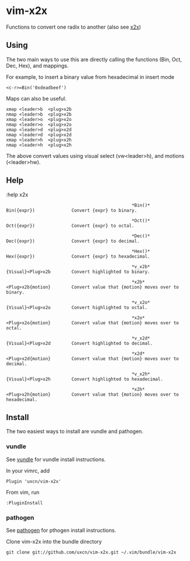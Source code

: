 # vim-x2x #

Functions to convert one radix to another (also see [x2x](https://github.com/uxcn/x2x))

## Using ##

The two main ways to use this are directly calling the functions
(Bin, Oct, Dec, Hex), and mappings.

For example, to insert a binary value from hexadecimal in insert mode

    <c-r>=Bin('0xdeadbeef')

Maps can also be useful.

    xmap <leader>b  <plug>x2b
    nmap <leader>b  <plug>x2b
    xmap <leader>o  <plug>x2o
    nmap <leader>o  <plug>x2o
    xmap <leader>d  <plug>x2d
    nmap <leader>d  <plug>x2d
    xmap <leader>h  <plug>x2h
    nmap <leader>h  <plug>x2h

The above convert values using visual select (vw<leader\>h), and motions
(<leader\>hw).

## Help ##

:help x2x

                                                    *Bin()*
    Bin({expr})              Convert {expr} to binary.

                                                    *Oct()*
    Oct({expr})              Convert {expr} to octal.

                                                    *Dec()*
    Dec({expr})              Convert {expr} to decimal.

                                                    *Hex()*
    Hex({expr})              Convert {expr} to hexadecimal.

                                                    *v_x2b*
    {Visual}<Plug>x2b        Convert highlighted to binary.

                                                    *x2b*
    <Plug>x2b{motion}        Convert value that {motion} moves over to binary.

                                                    *v_x2o*
    {Visual}<Plug>x2o        Convert highlighted to octal.

                                                    *x2o*
    <Plug>x2o{motion}        Convert value that {motion} moves over to octal.

                                                    *v_x2d*
    {Visual}<Plug>x2d        Convert highlighted to decimal.

                                                    *x2d*
    <Plug>x2d{motion}        Convert value that {motion} moves over to decimal.

                                                    *v_x2h*
    {Visual}<Plug>x2h        Convert highlighted to hexadecimal.

                                                    *x2h*
    <Plug>x2h{motion}        Convert value that {motion} moves over to hexadecimal.

## Install ##

The two easiest ways to install are vundle and pathogen.

### vundle ###

See [vundle](https://github.com/gmarik/Vundle.vim) for vundle install
instructions.

In your vimrc, add

    Plugin 'uxcn/vim-x2x'

From vim, run

    :PluginInstall

### pathogen ###

See [pathogen](https://github.com/tpope/vim-pathogen) for pthogen install
instructions.

Clone vim-x2x into the bundle directory

    git clone git://github.com/uxcn/vim-x2x.git ~/.vim/bundle/vim-x2x
    

